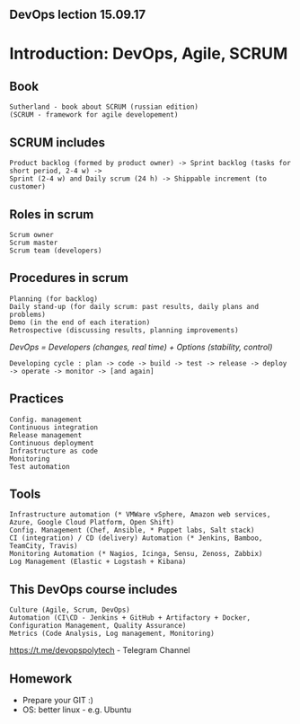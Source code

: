 ## DevOps lection 15.09.17

# Introduction: DevOps, Agile, SCRUM

## Book

	Sutherland - book about SCRUM (russian edition)
	(SCRUM - framework for agile developement)

## SCRUM includes

	Product backlog (formed by product owner) -> Sprint backlog (tasks for short period, 2-4 w) ->
	Sprint (2-4 w) and Daily scrum (24 h) -> Shippable increment (to customer)

## Roles in scrum

	Scrum owner
	Scrum master
	Scrum team (developers)

## Procedures in scrum

	Planning (for backlog)
	Daily stand-up (for daily scrum: past results, daily plans and problems)
	Demo (in the end of each iteration)
	Retrospective (discussing results, planning improvements)

*DevOps = Developers (changes, real time) + Options (stability, control)*

	Developing cycle : plan -> code -> build -> test -> release -> deploy -> operate -> monitor -> [and again]

## Practices

	Config. management
	Continuous integration
	Release management
	Continuous deployment
	Infrastructure as code
	Monitoring
	Test automation

## Tools

	Infrastructure automation (* VMWare vSphere, Amazon web services, Azure, Google Cloud Platform, Open Shift)
	Config. Management (Chef, Ansible, * Puppet labs, Salt stack)
	CI (integration) / CD (delivery) Automation (* Jenkins, Bamboo, TeamCity, Travis)
	Monitoring Automation (* Nagios, Icinga, Sensu, Zenoss, Zabbix)
	Log Management (Elastic + Logstash + Kibana)

## This DevOps course includes

	Culture (Agile, Scrum, DevOps) 
	Automation (CI\CD - Jenkins + GitHub + Artifactory + Docker, Configuration Management, Quality Assurance)
	Metrics (Code Analysis, Log management, Monitoring)

https://t.me/devopspolytech - Telegram Channel

## Homework

* Prepare your GIT :)
* OS: better linux - e.g. Ubuntu
